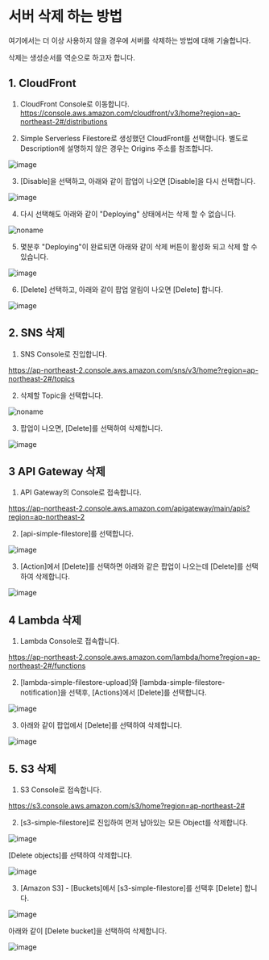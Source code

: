 # 서버 삭제 하는 방법

여기에서는 더 이상 사용하지 않을 경우에 서버를 삭제하는 방법에 대해 기술합니다. 

삭제는 생성순서를 역순으로 하고자 합니다.

## 1. CloudFront

1) CloudFront Console로 이동합니다. 
https://console.aws.amazon.com/cloudfront/v3/home?region=ap-northeast-2#/distributions

2) Simple Serverless Filestore로 생성했던 CloudFront를 선택합니다. 별도로 Description에 설명하지 않은 경우는 Origins 주소를 참조합니다. 

![image](https://user-images.githubusercontent.com/52392004/156904736-95b9a730-400c-4d89-ab44-441436cad485.png)

3) [Disable]을 선택하고, 아래와 같이 팝업이 나오면 [Disable]을 다시 선택합니다.

![image](https://user-images.githubusercontent.com/52392004/156904749-5e26d444-aa92-4b06-83ae-eb3f6f37ea2c.png)

4) 다시 선택해도 아래와 같이 "Deploying" 상태에서는 삭제 할 수 없습니다. 

![noname](https://user-images.githubusercontent.com/52392004/156904790-d990dfff-7ee8-4c17-a2e9-d4ba8c82fc17.png)

5) 몇분후 "Deploying"이 완료되면 아래와 같이 삭제 버튼이 활성화 되고 삭제 할 수 있습니다. 

![image](https://user-images.githubusercontent.com/52392004/156904820-95e51919-bb02-4315-a38e-275f2fb2269b.png)

6) [Delete] 선택하고, 아래와 같이 팝업 알림이 나오면 [Delete] 합니다.

![image](https://user-images.githubusercontent.com/52392004/156904830-898e9631-3346-4cc0-9648-34e5458ae310.png)


## 2. SNS 삭제 

1) SNS Console로 진입합니다. 

https://ap-northeast-2.console.aws.amazon.com/sns/v3/home?region=ap-northeast-2#/topics

2) 삭제할 Topic을 선택합니다.

![noname](https://user-images.githubusercontent.com/52392004/156904898-8032b173-2b92-4120-a888-eb28878e723a.png)

3) 팝업이 나오면, [Delete]를 선택하여 삭제합니다.


![image](https://user-images.githubusercontent.com/52392004/156904917-0ea86b35-f765-4144-a0ab-a29edbf76101.png)


## 3 API Gateway 삭제

1) API Gateway의 Console로 접속합니다.

https://ap-northeast-2.console.aws.amazon.com/apigateway/main/apis?region=ap-northeast-2

2) [api-simple-filestore]를 선택합니다. 

![image](https://user-images.githubusercontent.com/52392004/156904969-411452dd-3b42-4e1e-918f-116a73432710.png)

3) [Action]에서 [Delete]를 선택하면 아래와 같은 팝업이 나오는데 [Delete]를 선택하여 삭제합니다. 

![image](https://user-images.githubusercontent.com/52392004/156905003-e1de0073-b517-4020-9ed0-e99bb5d4bf8f.png)


## 4 Lambda 삭제

1) Lambda Console로 접속합니다. 

https://ap-northeast-2.console.aws.amazon.com/lambda/home?region=ap-northeast-2#/functions

2) [lambda-simple-filestore-upload]와 [lambda-simple-filestore-notification]을 선택후, [Actions]에서 [Delete]를 선택합니다. 

![image](https://user-images.githubusercontent.com/52392004/156905044-dd6558d3-3a58-4d96-904c-87d0aaabd6a2.png)

3) 아래와 같이 팝업에서 [Delete]를 선택하여 삭제합니다. 

![image](https://user-images.githubusercontent.com/52392004/156905076-ef65668b-cb78-4623-b066-491a8d43092d.png)

## 5. S3 삭제

1. S3 Console로 접속합니다. 

https://s3.console.aws.amazon.com/s3/home?region=ap-northeast-2#

2. [s3-simple-filestore]로 진입하여 먼저 남아있는 모든 Object를 삭제합니다. 

![image](https://user-images.githubusercontent.com/52392004/156905207-dd339e19-6b04-449c-8904-d3c9f3a14469.png)

[Delete objects]를 선택하여 삭제합니다. 

![image](https://user-images.githubusercontent.com/52392004/156905230-f019428d-b630-4f2e-a1b9-1a47410f401f.png)

3. [Amazon S3] - [Buckets]에서 [s3-simple-filestore]를 선택후 [Delete] 합니다. 


![image](https://user-images.githubusercontent.com/52392004/156905152-c2382768-3171-415d-a4c0-50d8a7cb72ac.png)

아래와 같이 [Delete bucket]을 선택하여 삭제합니다. 

![image](https://user-images.githubusercontent.com/52392004/156905284-d922a482-232c-48cb-8757-cbe46cb932be.png)

